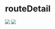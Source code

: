 # routeDetail

<img src="https://drive.google.com/uc?export=view&id=1Pus6NYNOtq-6ummsr4vmhMzhFUZ9auux">

<img src="https://drive.google.com/uc?export=view&id=1LJZ5WYn_OPmVDxcpcJDzT3KkZdpBF1Q-">
